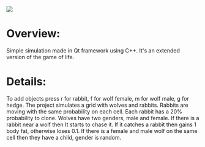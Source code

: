 [![](https://i.imgur.com/WBBV3fU.jpg)](#)

# Overview:
Simple simulation made in Qt framework using C++. It's an extended version of the game of life.

# Details:
To add objects press r for rabbit, f for wolf female, m for wolf male, g for hedge. The project simulates a grid with wolves and rabbits. Rabbits are moving with the same probability on each cell. Each rabbit has a 20% probability to clone. Wolves have two genders, male and female. If there is a rabbit near a wolf then It starts to chase it. If it catches a rabbit then gains 1 body fat, otherwise loses 0.1. If there is a female and male wolf on the same cell then they have a child, gender is random.

